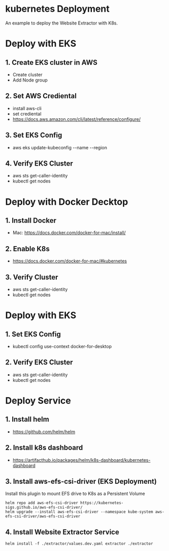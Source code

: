 # kubernetes Deployment
An example to deploy the Website Extractor with K8s.

# Deploy with EKS

## 1. Create EKS cluster in AWS
- Create cluster
- Add Node group

## 2. Set AWS Crediental
- install aws-cli
- set crediental
- https://docs.aws.amazon.com/cli/latest/reference/configure/

## 3. Set EKS Config
- aws eks update-kubeconfig --name <eks-cluster-name> --region <aws-region>

## 4. Verify EKS Cluster
- aws sts get-caller-identity
- kubectl get nodes

# Deploy with Docker Decktop

## 1. Install Docker
- Mac: https://docs.docker.com/docker-for-mac/install/

## 2. Enable K8s
- https://docs.docker.com/docker-for-mac/#kubernetes

## 3. Verify Cluster
- aws sts get-caller-identity
- kubectl get nodes

# Deploy with EKS

## 1. Set EKS Config
- kubectl config use-context docker-for-desktop

## 2. Verify EKS Cluster
- aws sts get-caller-identity
- kubectl get nodes

# Deploy Service

## 1. Install helm
* https://github.com/helm/helm

## 2. Install k8s dashboard
* https://artifacthub.io/packages/helm/k8s-dashboard/kubernetes-dashboard

## 3. Install aws-efs-csi-driver (EKS Deployment)
Install this plugin to mount EFS drive to K8s as a Persistent Volume
```
helm repo add aws-efs-csi-driver https://kubernetes-sigs.github.io/aws-efs-csi-driver/
helm upgrade --install aws-efs-csi-driver --namespace kube-system aws-efs-csi-driver/aws-efs-csi-driver
```

## 4. Install Website Extractor Service
```
helm install -f ./extractor/values.dev.yaml extractor ./extractor
```
